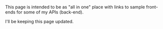This page is intended to be as "all in one" place with links to sample front-ends for some of my APIs  (back-end).

I'll be keeping this page updated.